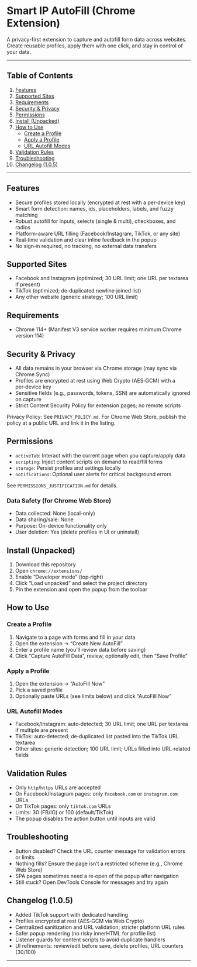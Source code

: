 # Smart IP AutoFill (Chrome Extension)

A privacy-first extension to capture and autofill form data across websites. Create reusable profiles, apply them with one click, and stay in control of your data.

---

## Table of Contents

1. [Features](#features)
2. [Supported Sites](#supported-sites)
3. [Requirements](#requirements)
4. [Security & Privacy](#security--privacy)
5. [Permissions](#permissions)
6. [Install (Unpacked)](#install-unpacked)
7. [How to Use](#how-to-use)
   - [Create a Profile](#create-a-profile)
   - [Apply a Profile](#apply-a-profile)
   - [URL Autofill Modes](#url-autofill-modes)
7. [Validation Rules](#validation-rules)
8. [Troubleshooting](#troubleshooting)
9. [Changelog (1.0.5)](#changelog-105)

---

## Features

- Secure profiles stored locally (encrypted at rest with a per‑device key)
- Smart form detection: names, ids, placeholders, labels, and fuzzy matching
- Robust autofill for inputs, selects (single & multi), checkboxes, and radios
- Platform-aware URL filling (Facebook/Instagram, TikTok, or any site)
- Real‑time validation and clear inline feedback in the popup
- No sign‑in required, no tracking, no external data transfers

## Supported Sites

- Facebook and Instagram (optimized; 30 URL limit; one URL per textarea if present)
- TikTok (optimized; de‑duplicated newline‑joined list)
- Any other website (generic strategy; 100 URL limit)

## Requirements

- Chrome 114+ (Manifest V3 service worker requires minimum Chrome version 114)

## Security & Privacy

- All data remains in your browser via Chrome storage (may sync via Chrome Sync)
- Profiles are encrypted at rest using Web Crypto (AES‑GCM) with a per‑device key
- Sensitive fields (e.g., passwords, tokens, SSN) are automatically ignored on capture
- Strict Content Security Policy for extension pages; no remote scripts

Privacy Policy: See `PRIVACY_POLICY.md`. For Chrome Web Store, publish the policy at a public URL and link it in the listing.

## Permissions

- `activeTab`: Interact with the current page when you capture/apply data
- `scripting`: Inject content scripts on demand to read/fill forms
- `storage`: Persist profiles and settings locally
- `notifications`: Optional user alerts for critical background errors

See `PERMISSIONS_JUSTIFICATION.md` for details.

### Data Safety (for Chrome Web Store)
- Data collected: None (local-only)
- Data sharing/sale: None
- Purpose: On-device functionality only
- User deletion: Yes (delete profiles in UI or uninstall)

## Install (Unpacked)

1. Download this repository
2. Open `chrome://extensions/`
3. Enable “Developer mode” (top‑right)
4. Click “Load unpacked” and select the project directory
5. Pin the extension and open the popup from the toolbar

## How to Use

### Create a Profile

1. Navigate to a page with forms and fill in your data
2. Open the extension → “Create New AutoFill”
3. Enter a profile name (you’ll review data before saving)
4. Click “Capture AutoFill Data”, review, optionally edit, then “Save Profile”

### Apply a Profile

1. Open the extension → “AutoFill Now”
2. Pick a saved profile
3. Optionally paste URLs (see limits below) and click “AutoFill Now”

### URL Autofill Modes

- Facebook/Instagram: auto‑detected; 30 URL limit; one URL per textarea if multiple are present
- TikTok: auto‑detected; de‑duplicated list pasted into the TikTok URL textarea
- Other sites: generic detection; 100 URL limit; URLs filled into URL‑related fields

## Validation Rules

- Only `http`/`https` URLs are accepted
- On Facebook/Instagram pages: only `facebook.com` or `instagram.com` URLs
- On TikTok pages: only `tiktok.com` URLs
- Limits: 30 (FB/IG) or 100 (default/TikTok)
- The popup disables the action button until inputs are valid

## Troubleshooting

- Button disabled? Check the URL counter message for validation errors or limits
- Nothing fills? Ensure the page isn’t a restricted scheme (e.g., Chrome Web Store)
- SPA pages sometimes need a re‑open of the popup after navigation
- Still stuck? Open DevTools Console for messages and try again

## Changelog (1.0.5)

- Added TikTok support with dedicated handling
- Profiles encrypted at rest (AES‑GCM via Web Crypto)
- Centralized sanitization and URL validation; stricter platform URL rules
- Safer popup rendering (no risky innerHTML for profile list)
- Listener guards for content scripts to avoid duplicate handlers
- UI refinements: review/edit before save, delete profiles, URL counters (30/100)

---
